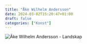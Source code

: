 ```yaml
---
title: "Åke Wilhelm Andersson"
date: 2024-03-02T15:20:47+01:00
draft: false
categories: ["Konst"]
---
```


![Åke Wilhelm Andersson - Landskap](images/åwa.jpg "Åke Wilhelm Andersson - Landskap")

